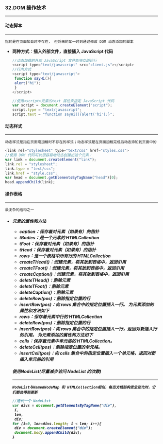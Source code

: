 ### 32.DOM 操作技术

***







#### 动态脚本

***

 	指的是在页面加载时不存在， 但将来的某一时刻通过修改 DOM 动态添加的脚本

- **两种方式**：**插入外部文件，直接插入 JavaScript 代码**

  ```javascript
  //动态加载的外部 JavaScript 文件能够立即运行
  <script type="text/javascript" src="client.js"></script> 
  //行内方式
  <script type="text/javascript">
   function sayHi(){
   alert("hi");
   }
  </script> 
  
  //使用<script>元素的text 属性来指定 JavaScript 代码
  var script = document.createElement("script");
  script.type = "text/javascript";
  script.text = "function sayHi(){alert('hi');}"; 
  ```

  



#### 动态样式

***

 	动态样式是指在页面刚加载时不存在的样式；动态样式是在页面加载完成后动态添加到页面中的

```javascript
<link rel="stylesheet" type="text/css" href="styles.css">
//使用 DOM 代码可以很容易地动态创建出这个元素：
var link = document.createElement("link");
link.rel = "stylesheet";
link.type = "text/css";
link.href = "style.css";
var head = document.getElementsByTagName("head")[0];
head.appendChild(link);
```





#### 操作表格

***

 	最复杂的结构之一

- ##### <table>元素的属性和方法

  - caption：保存着对元素（如果有）的指针 
  -  tBodies：是一个元素的 HTMLCollection 
  -  tFoot：保存着对元素（如果有）的指针
  -  tHead：保存着对元素（如果有）的指针 
  -  rows：是一个表格中所有行的 HTMLCollection
  -  createTHead()：创建元素，将其放到表格中，返回引用 
  -  createTFoot()：创建元素，将其放到表格中，返回引用
  -  createCaption()：创建元素，将其放到表格中，返回引用
  -  deleteTHead()：删除元素 
  -  deleteTFoot()：删除元素 
  -  deleteCaption()：删除元素
  -  deleteRow(pos)：删除指定位置的行
  -  insertRow(pos)：向 rows 集合中的指定位置插入一行。 为元素添加的属性和方法如下 
  -  rows：保存着元素中行的 HTMLCollection 
  -  deleteRow(pos)：删除指定位置的行 
  -  insertRow(pos)：向 rows 集合中的指定位置插入一行，返回对新插入行的引用。 为元素添加的属性和方法如下
    - cells：保存着元素中单元格的 HTMLCollection。 
    -  deleteCell(pos)：删除指定位置的单元格。 
    -  insertCell(pos)：向 cells 集合中的指定位置插入一个单元格，返回对新插入单元格的引用





#### 使用NodeList(尽量减少访问 NodeList 的次数)

***

 	NodeList与NamedNodeMap 和 HTMLCollection相似，每当文档结构发生变化时，它们都会得到更新

```javascript
//迭代一个 NodeList
var divs = document.getElementsByTagName("div"),
 i,
 len,
 div;
for (i=0, len=divs.length; i < len; i++){
 div = document.createElement("div");
 document.body.appendChild(div);
} 
```




